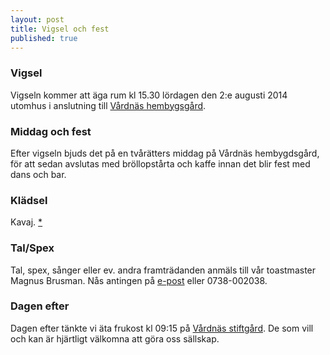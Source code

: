```yaml
---
layout: post
title: Vigsel och fest
published: true
---
```


### Vigsel
Vigseln kommer att äga rum kl 15.30 lördagen den 2:e augusti 2014 utomhus i anslutning till [Vårdnäs hembygsgård][plats].

### Middag och fest
Efter vigseln bjuds det på en tvårätters middag på Vårdnäs hembygdsgård, för att sedan avslutas med bröllopstårta och kaffe innan det blir fest med dans och bar.

### Klädsel
Kavaj. [\*][kavaj]

### Tal/Spex
Tal, spex, sånger eller ev. andra framträdanden anmäls till vår toastmaster Magnus Brusman. Nås antingen på [e-post](mailto:mankan111@gmail.com) eller 0738-002038.

### Dagen efter
Dagen efter tänkte vi äta frukost kl 09:15 på [Vårdnäs stiftgård][plats]. De som vill och kan är hjärtligt välkomna att göra oss sällskap.

[plats]: /bra-att-veta.html
[kavaj]: /kavaj.html

